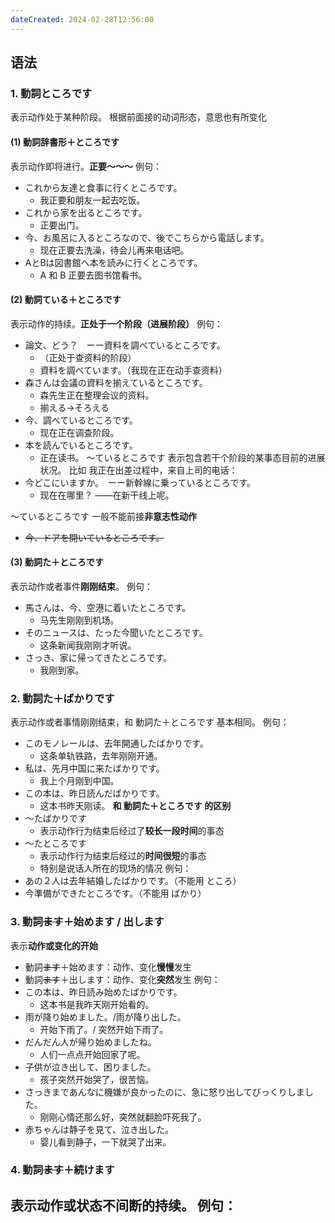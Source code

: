 ```yaml
---
dateCreated: 2024-02-28T12:56:00
---
```

## 语法
### 1. 動詞ところです
表示动作处于某种阶段。
根据前面接的动词形态，意思也有所变化
#### (1) 動詞辞書形＋ところです
表示动作即将进行。**正要～～～**
例句：
- これから友達と食事に行くところです。
	- 我正要和朋友一起去吃饭。
- これから家を出るところです。
	- 正要出门。
- 今、お風呂に入るところなので、後でこちらから電話します。
	- 现在正要去洗澡，待会儿再来电话吧。
- AとBは図書館へ本を読みに行くところです。
	- A 和 B 正要去图书馆看书。
#### (2) 動詞ている＋ところです
表示动作的持续。**正处于一个阶段（进展阶段）**
例句：
- 論文、どう？　ーー資料を調べているところです。
	- （正处于查资料的阶段）
	- 資料を調べています。（我现在正在动手查资料）
- 森さんは会議の資料を揃えているところです。
	- 森先生正在整理会议的资料。
	- 揃える→そろえる
- 今、調べているところです。
	- 现在正在调查阶段。
- 本を読んでいるところです。
	- 正在读书。
〜ているところです 表示包含若干个阶段的某事态目前的进展状况。
比如 我正在出差过程中，来自上司的电话：
- 今どこにいますか。　ーー新幹線に乗っているところです。
	- 现在在哪里？  ——在新干线上呢。

〜ているところです 一般不能前接**非意志性动作**
- ~~今、ドアを開いているところです。~~
#### (3) 動詞た＋ところです
表示动作或者事件**刚刚结束**。
例句：
- 馬さんは、今、空港に着いたところです。
	- 马先生刚刚到机场。
- そのニュースは、たった今聞いたところです。
	- 这条新闻我刚刚才听说。
- さっき、家に帰ってきたところです。
	- 我刚到家。
### 2. 動詞た＋ばかりです
表示动作或者事情刚刚结束，和 動詞た＋ところです 基本相同。
例句：
- このモノレールは、去年開通したばかりです。
	- 这条单轨铁路，去年刚刚开通。
- 私は、先月中国に来たばかりです。
	- 我上个月刚到中国。
- この本は、昨日読んだばかりです。
	- 这本书昨天刚读。
**和 動詞た＋ところです 的区别**
- 〜たばかりです
	- 表示动作行为结束后经过了**较长一段时间**的事态
- 〜たところです
	- 表示动作行为结束后经过的**时间很短**的事态
	- 特别是说话人所在的现场的情况
例句：
- あの２人は去年結婚したばかりです。（不能用 ところ）
- 今準備ができたところです。（不能用 ばかり）
### 3. 動詞~~ます~~＋始めます / 出します
表示**动作或变化的开始**
- 動詞~~ます~~＋始めます：动作、变化**慢慢**发生
- 動詞~~ます~~＋出します：动作、变化**突然**发生
例句：
- この本は、昨日読み始めたばかりです。
	- 这本书是我昨天刚开始看的。
- 雨が降り始めました。/雨が降り出した。
	- 开始下雨了。/ 突然开始下雨了。
- だんだん人が帰り始めましたね。
	- 人们一点点开始回家了呢。
- 子供が泣き出して、困りました。
	- 孩子突然开始哭了，很苦恼。
- さっきまであんなに機嫌が良かったのに、急に怒り出してびっくりしました。
	- 刚刚心情还那么好，突然就翻脸吓死我了。
- 赤ちゃんは静子を見て、泣き出した。
	- 婴儿看到静子，一下就哭了出来。
### 4. 動詞~~ます~~＋続けます
表示动作或状态**不间断的持续**。
例句：
- 